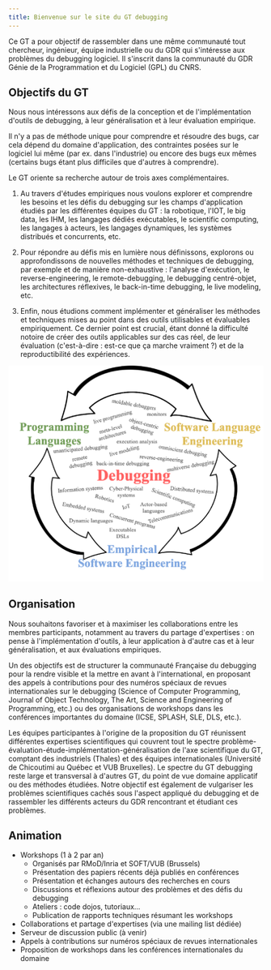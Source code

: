 ```yaml
---
title: Bienvenue sur le site du GT debugging
---
```


Ce GT a pour objectif de rassembler dans une même communauté tout chercheur, ingénieur, équipe industrielle ou du GDR qui s'intéresse aux problèmes du debugging logiciel.
Il s'inscrit dans la communauté du GDR Génie de la Programmation et du Logiciel (GPL) du CNRS.


## Objectifs du GT


Nous nous intéressons aux défis de la conception et de l'implémentation d'outils de debugging, à leur généralisation et à leur évaluation empirique.

Il n'y a pas de méthode unique pour comprendre et résoudre des bugs, car cela dépend du domaine d'application, des contraintes posées sur le logiciel lui même (par ex. dans l'industrie) ou encore des bugs eux mêmes (certains bugs étant plus difficiles que d'autres à comprendre).

Le GT oriente sa recherche autour de trois axes complémentaires.

1. Au travers d'études empiriques nous voulons explorer et comprendre les besoins et les défis du debugging sur les champs d'application étudiés par les différentes équipes du GT : la robotique, l'IOT, le big data, les IHM, les langages dédiés exécutables, le scientific computing, les langages à acteurs, les langages dynamiques, les systèmes distribués et concurrents, etc.

2. Pour répondre au défis mis en lumière nous définissons, explorons ou approfondissons de nouvelles méthodes et techniques de debugging, par exemple et de manière non-exhaustive : l'analyse d'exécution, le reverse-engineering, le remote-debugging, le debugging centré-objet, les architectures réflexives, le back-in-time debugging, le live modeling, etc.

3. Enfin, nous étudions comment implémenter et généraliser les méthodes et techniques mises au point dans des outils utilisables et évaluables empiriquement. Ce dernier point est crucial, étant donné la difficulté notoire de créer des outils applicables sur des cas réel, de leur évaluation (c'est-à-dire : est-ce que ça marche vraiment ?) et de la reproductibilité des expériences.

<div style="text-align:center"><img src="image.png" /></div>

## Organisation

Nous souhaitons favoriser et à maximiser les collaborations entre les membres participants, notamment au travers du partage d'expertises : on pense à l'implémentation d'outils, à leur application à d'autre cas et à leur généralisation, et aux évaluations empiriques.

Un des objectifs est de structurer la communauté Française du debugging pour la rendre visible et la mettre en avant à l'international, en proposant des appels à contributions pour des numéros spéciaux de revues internationales sur le debugging (Science of Computer Programming, Journal of Object Technology, The Art, Science and Engineering of Programming, etc.) ou des organisations de workshops dans les conférences importantes du domaine (ICSE, SPLASH, SLE, DLS, etc.).

Les équipes participantes à l'origine de la proposition du GT réunissent différentes expertises scientifiques qui couvrent tout le spectre problème-évaluation-étude-implémentation-généralisation de l'axe scientifique du GT, comptant des industriels (Thales) et des équipes internationales (Université de Chicoutimi au Québec et VUB Bruxelles). Le spectre du GT debugging reste large et transversal à d'autres GT, du point de vue domaine applicatif ou des méthodes étudiées. Notre objectif est également de vulgariser les problèmes scientifiques cachés sous l'aspect appliqué du debugging et de rassembler les différents acteurs du GDR rencontrant et étudiant ces problèmes.

## Animation

- Workshops (1 à 2 par an)
  - Organisés par RMoD/Inria et SOFT/VUB (Brussels)
  - Présentation des papiers récents déjà publiés en conférences
  - Présentation et échanges autours des recherches en cours
  - Discussions et réflexions autour des problèmes et des défis du debugging
  - Ateliers : code dojos, tutoriaux...
  -  Publication de rapports techniques résumant les workshops
- Collaborations et partage d'expertises (via une mailing list dédiée)
- Serveur de discussion public (à venir)
- Appels à contributions sur numéros spéciaux de revues internationales
- Proposition de workshops dans les conférences internationales du domaine
